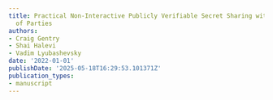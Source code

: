 ```yaml
---
title: Practical Non-Interactive Publicly Verifiable Secret Sharing with Thousands
  of Parties
authors:
- Craig Gentry
- Shai Halevi
- Vadim Lyubashevsky
date: '2022-01-01'
publishDate: '2025-05-18T16:29:53.101371Z'
publication_types:
- manuscript
---
```


